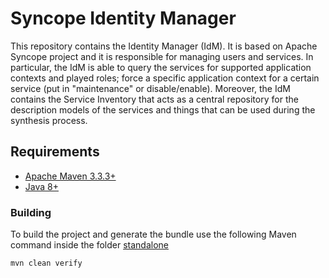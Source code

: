 <!--
Copyright 2015 The CHOReVOLUTION project

Licensed under the Apache License, Version 2.0 (the "License");
you may not use this file except in compliance with the License.
You may obtain a copy of the License at

  http://www.apache.org/licenses/LICENSE-2.0

Unless required by applicable law or agreed to in writing, software
distributed under the License is distributed on an "AS IS" BASIS,
WITHOUT WARRANTIES OR CONDITIONS OF ANY KIND, either express or implied.
See the License for the specific language governing permissions and
limitations under the License.
-->
# Syncope Identity Manager
This repository contains the Identity Manager (IdM). It is based on Apache Syncope project and it is responsible for managing users and services. In particular, the IdM is able to query the services for supported application contexts and played roles; force a specific application context for a certain service (put in "maintenance" or disable/enable).
Moreover, the IdM contains the Service Inventory that acts as a central repository for the description models of the services and things that can be used during the synthesis process.
    
## Requirements

* [Apache Maven 3.3.3+](https://maven.apache.org/install.html)
* [Java 8+](http://www.oracle.com/technetwork/java/javase/downloads/jdk8-downloads-2133151.html)
   
### Building

To build the project and generate the bundle use the following Maven command inside the folder [standalone](https://github.com/seagroup-univaq/syncope-idm/tree/master/standalone)

    mvn clean verify

